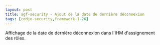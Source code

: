```yaml
---
layout: post
title: agf-security - Ajout de la date de dernière déconnexion
tags: [codjo-security,framework-1-26]
---
```

Affichage de la date de dernière déconnexion dans l'IHM d'assignement des rôles.

